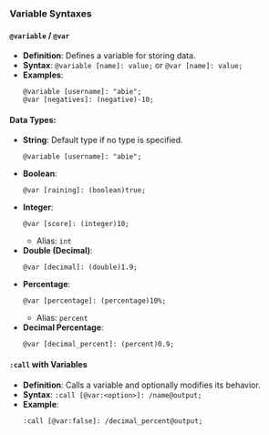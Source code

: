 ### Variable Syntaxes

#### `@variable` / `@var`
- **Definition**: Defines a variable for storing data.
- **Syntax**: `@variable [name]: value;` or `@var [name]: value;`
- **Examples**:
  ```
  @variable [username]: "abie";
  @var [negatives]: (negative)-10;
  ```

#### Data Types:
- **String**: Default type if no type is specified.
  ```
  @variable [username]: "abie";
  ```
- **Boolean**:
  ```
  @var [raining]: (boolean)true;
  ```
- **Integer**:
  ```
  @var [score]: (integer)10;
  ```
  - Alias: `int`
- **Double (Decimal)**:
  ```
  @var [decimal]: (double)1.9;
  ```
- **Percentage**:
  ```
  @var [percentage]: (percentage)10%;
  ```
  - Alias: `percent`
- **Decimal Percentage**:
  ```
  @var [decimal_percent]: (percent)0.9;
  ```

#### `:call` with Variables
- **Definition**: Calls a variable and optionally modifies its behavior.
- **Syntax**: `:call [@var:<option>]: /name@output;`
- **Example**:
  ```
  :call [@var:false]: /decimal_percent@output;
  ```

